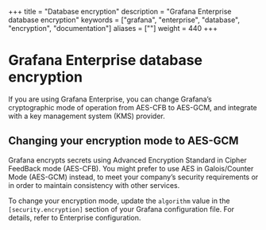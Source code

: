 +++
title = "Database encryption"
description = "Grafana Enterprise database encryption"
keywords = ["grafana", "enterprise", "database", "encryption", "documentation"]
aliases = [""]
weight = 440
+++

# Grafana Enterprise database encryption

If you are using Grafana Enterprise, you can change Grafana’s cryptographic mode of operation from AES-CFB to AES-GCM, and integrate with a key management system (KMS) provider.

## Changing your encryption mode to AES-GCM

Grafana encrypts secrets using Advanced Encryption Standard in Cipher
FeedBack mode (AES-CFB). You might prefer to use AES in Galois/Counter
Mode (AES-GCM) instead, to meet your company’s security requirements or
in order to maintain consistency with other services.

To change your encryption mode, update the `algorithm` value in the
`[security.encryption]` section of your Grafana configuration file.
For details, refer to Enterprise configuration.
